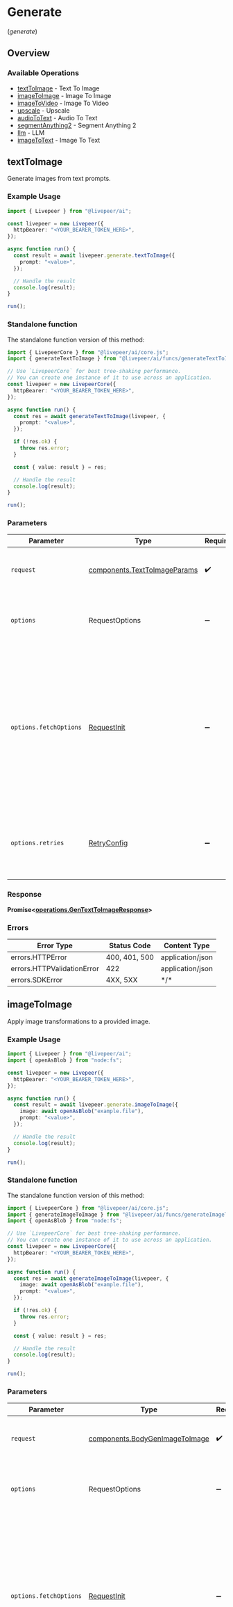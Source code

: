 # Generate
(*generate*)

## Overview

### Available Operations

* [textToImage](#texttoimage) - Text To Image
* [imageToImage](#imagetoimage) - Image To Image
* [imageToVideo](#imagetovideo) - Image To Video
* [upscale](#upscale) - Upscale
* [audioToText](#audiototext) - Audio To Text
* [segmentAnything2](#segmentanything2) - Segment Anything 2
* [llm](#llm) - LLM
* [imageToText](#imagetotext) - Image To Text

## textToImage

Generate images from text prompts.

### Example Usage

```typescript
import { Livepeer } from "@livepeer/ai";

const livepeer = new Livepeer({
  httpBearer: "<YOUR_BEARER_TOKEN_HERE>",
});

async function run() {
  const result = await livepeer.generate.textToImage({
    prompt: "<value>",
  });

  // Handle the result
  console.log(result);
}

run();
```

### Standalone function

The standalone function version of this method:

```typescript
import { LivepeerCore } from "@livepeer/ai/core.js";
import { generateTextToImage } from "@livepeer/ai/funcs/generateTextToImage.js";

// Use `LivepeerCore` for best tree-shaking performance.
// You can create one instance of it to use across an application.
const livepeer = new LivepeerCore({
  httpBearer: "<YOUR_BEARER_TOKEN_HERE>",
});

async function run() {
  const res = await generateTextToImage(livepeer, {
    prompt: "<value>",
  });

  if (!res.ok) {
    throw res.error;
  }

  const { value: result } = res;

  // Handle the result
  console.log(result);
}

run();
```

### Parameters

| Parameter                                                                                                                                                                      | Type                                                                                                                                                                           | Required                                                                                                                                                                       | Description                                                                                                                                                                    |
| ------------------------------------------------------------------------------------------------------------------------------------------------------------------------------ | ------------------------------------------------------------------------------------------------------------------------------------------------------------------------------ | ------------------------------------------------------------------------------------------------------------------------------------------------------------------------------ | ------------------------------------------------------------------------------------------------------------------------------------------------------------------------------ |
| `request`                                                                                                                                                                      | [components.TextToImageParams](../../models/components/texttoimageparams.md)                                                                                                   | :heavy_check_mark:                                                                                                                                                             | The request object to use for the request.                                                                                                                                     |
| `options`                                                                                                                                                                      | RequestOptions                                                                                                                                                                 | :heavy_minus_sign:                                                                                                                                                             | Used to set various options for making HTTP requests.                                                                                                                          |
| `options.fetchOptions`                                                                                                                                                         | [RequestInit](https://developer.mozilla.org/en-US/docs/Web/API/Request/Request#options)                                                                                        | :heavy_minus_sign:                                                                                                                                                             | Options that are passed to the underlying HTTP request. This can be used to inject extra headers for examples. All `Request` options, except `method` and `body`, are allowed. |
| `options.retries`                                                                                                                                                              | [RetryConfig](../../lib/utils/retryconfig.md)                                                                                                                                  | :heavy_minus_sign:                                                                                                                                                             | Enables retrying HTTP requests under certain failure conditions.                                                                                                               |

### Response

**Promise\<[operations.GenTextToImageResponse](../../models/operations/gentexttoimageresponse.md)\>**

### Errors

| Error Type                 | Status Code                | Content Type               |
| -------------------------- | -------------------------- | -------------------------- |
| errors.HTTPError           | 400, 401, 500              | application/json           |
| errors.HTTPValidationError | 422                        | application/json           |
| errors.SDKError            | 4XX, 5XX                   | \*/\*                      |

## imageToImage

Apply image transformations to a provided image.

### Example Usage

```typescript
import { Livepeer } from "@livepeer/ai";
import { openAsBlob } from "node:fs";

const livepeer = new Livepeer({
  httpBearer: "<YOUR_BEARER_TOKEN_HERE>",
});

async function run() {
  const result = await livepeer.generate.imageToImage({
    image: await openAsBlob("example.file"),
    prompt: "<value>",
  });

  // Handle the result
  console.log(result);
}

run();
```

### Standalone function

The standalone function version of this method:

```typescript
import { LivepeerCore } from "@livepeer/ai/core.js";
import { generateImageToImage } from "@livepeer/ai/funcs/generateImageToImage.js";
import { openAsBlob } from "node:fs";

// Use `LivepeerCore` for best tree-shaking performance.
// You can create one instance of it to use across an application.
const livepeer = new LivepeerCore({
  httpBearer: "<YOUR_BEARER_TOKEN_HERE>",
});

async function run() {
  const res = await generateImageToImage(livepeer, {
    image: await openAsBlob("example.file"),
    prompt: "<value>",
  });

  if (!res.ok) {
    throw res.error;
  }

  const { value: result } = res;

  // Handle the result
  console.log(result);
}

run();
```

### Parameters

| Parameter                                                                                                                                                                      | Type                                                                                                                                                                           | Required                                                                                                                                                                       | Description                                                                                                                                                                    |
| ------------------------------------------------------------------------------------------------------------------------------------------------------------------------------ | ------------------------------------------------------------------------------------------------------------------------------------------------------------------------------ | ------------------------------------------------------------------------------------------------------------------------------------------------------------------------------ | ------------------------------------------------------------------------------------------------------------------------------------------------------------------------------ |
| `request`                                                                                                                                                                      | [components.BodyGenImageToImage](../../models/components/bodygenimagetoimage.md)                                                                                               | :heavy_check_mark:                                                                                                                                                             | The request object to use for the request.                                                                                                                                     |
| `options`                                                                                                                                                                      | RequestOptions                                                                                                                                                                 | :heavy_minus_sign:                                                                                                                                                             | Used to set various options for making HTTP requests.                                                                                                                          |
| `options.fetchOptions`                                                                                                                                                         | [RequestInit](https://developer.mozilla.org/en-US/docs/Web/API/Request/Request#options)                                                                                        | :heavy_minus_sign:                                                                                                                                                             | Options that are passed to the underlying HTTP request. This can be used to inject extra headers for examples. All `Request` options, except `method` and `body`, are allowed. |
| `options.retries`                                                                                                                                                              | [RetryConfig](../../lib/utils/retryconfig.md)                                                                                                                                  | :heavy_minus_sign:                                                                                                                                                             | Enables retrying HTTP requests under certain failure conditions.                                                                                                               |

### Response

**Promise\<[operations.GenImageToImageResponse](../../models/operations/genimagetoimageresponse.md)\>**

### Errors

| Error Type                 | Status Code                | Content Type               |
| -------------------------- | -------------------------- | -------------------------- |
| errors.HTTPError           | 400, 401, 500              | application/json           |
| errors.HTTPValidationError | 422                        | application/json           |
| errors.SDKError            | 4XX, 5XX                   | \*/\*                      |

## imageToVideo

Generate a video from a provided image.

### Example Usage

```typescript
import { Livepeer } from "@livepeer/ai";
import { openAsBlob } from "node:fs";

const livepeer = new Livepeer({
  httpBearer: "<YOUR_BEARER_TOKEN_HERE>",
});

async function run() {
  const result = await livepeer.generate.imageToVideo({
    image: await openAsBlob("example.file"),
  });

  // Handle the result
  console.log(result);
}

run();
```

### Standalone function

The standalone function version of this method:

```typescript
import { LivepeerCore } from "@livepeer/ai/core.js";
import { generateImageToVideo } from "@livepeer/ai/funcs/generateImageToVideo.js";
import { openAsBlob } from "node:fs";

// Use `LivepeerCore` for best tree-shaking performance.
// You can create one instance of it to use across an application.
const livepeer = new LivepeerCore({
  httpBearer: "<YOUR_BEARER_TOKEN_HERE>",
});

async function run() {
  const res = await generateImageToVideo(livepeer, {
    image: await openAsBlob("example.file"),
  });

  if (!res.ok) {
    throw res.error;
  }

  const { value: result } = res;

  // Handle the result
  console.log(result);
}

run();
```

### Parameters

| Parameter                                                                                                                                                                      | Type                                                                                                                                                                           | Required                                                                                                                                                                       | Description                                                                                                                                                                    |
| ------------------------------------------------------------------------------------------------------------------------------------------------------------------------------ | ------------------------------------------------------------------------------------------------------------------------------------------------------------------------------ | ------------------------------------------------------------------------------------------------------------------------------------------------------------------------------ | ------------------------------------------------------------------------------------------------------------------------------------------------------------------------------ |
| `request`                                                                                                                                                                      | [components.BodyGenImageToVideo](../../models/components/bodygenimagetovideo.md)                                                                                               | :heavy_check_mark:                                                                                                                                                             | The request object to use for the request.                                                                                                                                     |
| `options`                                                                                                                                                                      | RequestOptions                                                                                                                                                                 | :heavy_minus_sign:                                                                                                                                                             | Used to set various options for making HTTP requests.                                                                                                                          |
| `options.fetchOptions`                                                                                                                                                         | [RequestInit](https://developer.mozilla.org/en-US/docs/Web/API/Request/Request#options)                                                                                        | :heavy_minus_sign:                                                                                                                                                             | Options that are passed to the underlying HTTP request. This can be used to inject extra headers for examples. All `Request` options, except `method` and `body`, are allowed. |
| `options.retries`                                                                                                                                                              | [RetryConfig](../../lib/utils/retryconfig.md)                                                                                                                                  | :heavy_minus_sign:                                                                                                                                                             | Enables retrying HTTP requests under certain failure conditions.                                                                                                               |

### Response

**Promise\<[operations.GenImageToVideoResponse](../../models/operations/genimagetovideoresponse.md)\>**

### Errors

| Error Type                 | Status Code                | Content Type               |
| -------------------------- | -------------------------- | -------------------------- |
| errors.HTTPError           | 400, 401, 500              | application/json           |
| errors.HTTPValidationError | 422                        | application/json           |
| errors.SDKError            | 4XX, 5XX                   | \*/\*                      |

## upscale

Upscale an image by increasing its resolution.

### Example Usage

```typescript
import { Livepeer } from "@livepeer/ai";
import { openAsBlob } from "node:fs";

const livepeer = new Livepeer({
  httpBearer: "<YOUR_BEARER_TOKEN_HERE>",
});

async function run() {
  const result = await livepeer.generate.upscale({
    image: await openAsBlob("example.file"),
    prompt: "<value>",
  });

  // Handle the result
  console.log(result);
}

run();
```

### Standalone function

The standalone function version of this method:

```typescript
import { LivepeerCore } from "@livepeer/ai/core.js";
import { generateUpscale } from "@livepeer/ai/funcs/generateUpscale.js";
import { openAsBlob } from "node:fs";

// Use `LivepeerCore` for best tree-shaking performance.
// You can create one instance of it to use across an application.
const livepeer = new LivepeerCore({
  httpBearer: "<YOUR_BEARER_TOKEN_HERE>",
});

async function run() {
  const res = await generateUpscale(livepeer, {
    image: await openAsBlob("example.file"),
    prompt: "<value>",
  });

  if (!res.ok) {
    throw res.error;
  }

  const { value: result } = res;

  // Handle the result
  console.log(result);
}

run();
```

### Parameters

| Parameter                                                                                                                                                                      | Type                                                                                                                                                                           | Required                                                                                                                                                                       | Description                                                                                                                                                                    |
| ------------------------------------------------------------------------------------------------------------------------------------------------------------------------------ | ------------------------------------------------------------------------------------------------------------------------------------------------------------------------------ | ------------------------------------------------------------------------------------------------------------------------------------------------------------------------------ | ------------------------------------------------------------------------------------------------------------------------------------------------------------------------------ |
| `request`                                                                                                                                                                      | [components.BodyGenUpscale](../../models/components/bodygenupscale.md)                                                                                                         | :heavy_check_mark:                                                                                                                                                             | The request object to use for the request.                                                                                                                                     |
| `options`                                                                                                                                                                      | RequestOptions                                                                                                                                                                 | :heavy_minus_sign:                                                                                                                                                             | Used to set various options for making HTTP requests.                                                                                                                          |
| `options.fetchOptions`                                                                                                                                                         | [RequestInit](https://developer.mozilla.org/en-US/docs/Web/API/Request/Request#options)                                                                                        | :heavy_minus_sign:                                                                                                                                                             | Options that are passed to the underlying HTTP request. This can be used to inject extra headers for examples. All `Request` options, except `method` and `body`, are allowed. |
| `options.retries`                                                                                                                                                              | [RetryConfig](../../lib/utils/retryconfig.md)                                                                                                                                  | :heavy_minus_sign:                                                                                                                                                             | Enables retrying HTTP requests under certain failure conditions.                                                                                                               |

### Response

**Promise\<[operations.GenUpscaleResponse](../../models/operations/genupscaleresponse.md)\>**

### Errors

| Error Type                 | Status Code                | Content Type               |
| -------------------------- | -------------------------- | -------------------------- |
| errors.HTTPError           | 400, 401, 500              | application/json           |
| errors.HTTPValidationError | 422                        | application/json           |
| errors.SDKError            | 4XX, 5XX                   | \*/\*                      |

## audioToText

Transcribe audio files to text.

### Example Usage

```typescript
import { Livepeer } from "@livepeer/ai";
import { openAsBlob } from "node:fs";

const livepeer = new Livepeer({
  httpBearer: "<YOUR_BEARER_TOKEN_HERE>",
});

async function run() {
  const result = await livepeer.generate.audioToText({
    audio: await openAsBlob("example.file"),
  });

  // Handle the result
  console.log(result);
}

run();
```

### Standalone function

The standalone function version of this method:

```typescript
import { LivepeerCore } from "@livepeer/ai/core.js";
import { generateAudioToText } from "@livepeer/ai/funcs/generateAudioToText.js";
import { openAsBlob } from "node:fs";

// Use `LivepeerCore` for best tree-shaking performance.
// You can create one instance of it to use across an application.
const livepeer = new LivepeerCore({
  httpBearer: "<YOUR_BEARER_TOKEN_HERE>",
});

async function run() {
  const res = await generateAudioToText(livepeer, {
    audio: await openAsBlob("example.file"),
  });

  if (!res.ok) {
    throw res.error;
  }

  const { value: result } = res;

  // Handle the result
  console.log(result);
}

run();
```

### Parameters

| Parameter                                                                                                                                                                      | Type                                                                                                                                                                           | Required                                                                                                                                                                       | Description                                                                                                                                                                    |
| ------------------------------------------------------------------------------------------------------------------------------------------------------------------------------ | ------------------------------------------------------------------------------------------------------------------------------------------------------------------------------ | ------------------------------------------------------------------------------------------------------------------------------------------------------------------------------ | ------------------------------------------------------------------------------------------------------------------------------------------------------------------------------ |
| `request`                                                                                                                                                                      | [components.BodyGenAudioToText](../../models/components/bodygenaudiototext.md)                                                                                                 | :heavy_check_mark:                                                                                                                                                             | The request object to use for the request.                                                                                                                                     |
| `options`                                                                                                                                                                      | RequestOptions                                                                                                                                                                 | :heavy_minus_sign:                                                                                                                                                             | Used to set various options for making HTTP requests.                                                                                                                          |
| `options.fetchOptions`                                                                                                                                                         | [RequestInit](https://developer.mozilla.org/en-US/docs/Web/API/Request/Request#options)                                                                                        | :heavy_minus_sign:                                                                                                                                                             | Options that are passed to the underlying HTTP request. This can be used to inject extra headers for examples. All `Request` options, except `method` and `body`, are allowed. |
| `options.retries`                                                                                                                                                              | [RetryConfig](../../lib/utils/retryconfig.md)                                                                                                                                  | :heavy_minus_sign:                                                                                                                                                             | Enables retrying HTTP requests under certain failure conditions.                                                                                                               |

### Response

**Promise\<[operations.GenAudioToTextResponse](../../models/operations/genaudiototextresponse.md)\>**

### Errors

| Error Type                 | Status Code                | Content Type               |
| -------------------------- | -------------------------- | -------------------------- |
| errors.HTTPError           | 400, 401, 413, 415, 500    | application/json           |
| errors.HTTPValidationError | 422                        | application/json           |
| errors.SDKError            | 4XX, 5XX                   | \*/\*                      |

## segmentAnything2

Segment objects in an image.

### Example Usage

```typescript
import { Livepeer } from "@livepeer/ai";
import { openAsBlob } from "node:fs";

const livepeer = new Livepeer({
  httpBearer: "<YOUR_BEARER_TOKEN_HERE>",
});

async function run() {
  const result = await livepeer.generate.segmentAnything2({
    image: await openAsBlob("example.file"),
  });

  // Handle the result
  console.log(result);
}

run();
```

### Standalone function

The standalone function version of this method:

```typescript
import { LivepeerCore } from "@livepeer/ai/core.js";
import { generateSegmentAnything2 } from "@livepeer/ai/funcs/generateSegmentAnything2.js";
import { openAsBlob } from "node:fs";

// Use `LivepeerCore` for best tree-shaking performance.
// You can create one instance of it to use across an application.
const livepeer = new LivepeerCore({
  httpBearer: "<YOUR_BEARER_TOKEN_HERE>",
});

async function run() {
  const res = await generateSegmentAnything2(livepeer, {
    image: await openAsBlob("example.file"),
  });

  if (!res.ok) {
    throw res.error;
  }

  const { value: result } = res;

  // Handle the result
  console.log(result);
}

run();
```

### Parameters

| Parameter                                                                                                                                                                      | Type                                                                                                                                                                           | Required                                                                                                                                                                       | Description                                                                                                                                                                    |
| ------------------------------------------------------------------------------------------------------------------------------------------------------------------------------ | ------------------------------------------------------------------------------------------------------------------------------------------------------------------------------ | ------------------------------------------------------------------------------------------------------------------------------------------------------------------------------ | ------------------------------------------------------------------------------------------------------------------------------------------------------------------------------ |
| `request`                                                                                                                                                                      | [components.BodyGenSegmentAnything2](../../models/components/bodygensegmentanything2.md)                                                                                       | :heavy_check_mark:                                                                                                                                                             | The request object to use for the request.                                                                                                                                     |
| `options`                                                                                                                                                                      | RequestOptions                                                                                                                                                                 | :heavy_minus_sign:                                                                                                                                                             | Used to set various options for making HTTP requests.                                                                                                                          |
| `options.fetchOptions`                                                                                                                                                         | [RequestInit](https://developer.mozilla.org/en-US/docs/Web/API/Request/Request#options)                                                                                        | :heavy_minus_sign:                                                                                                                                                             | Options that are passed to the underlying HTTP request. This can be used to inject extra headers for examples. All `Request` options, except `method` and `body`, are allowed. |
| `options.retries`                                                                                                                                                              | [RetryConfig](../../lib/utils/retryconfig.md)                                                                                                                                  | :heavy_minus_sign:                                                                                                                                                             | Enables retrying HTTP requests under certain failure conditions.                                                                                                               |

### Response

**Promise\<[operations.GenSegmentAnything2Response](../../models/operations/gensegmentanything2response.md)\>**

### Errors

| Error Type                 | Status Code                | Content Type               |
| -------------------------- | -------------------------- | -------------------------- |
| errors.HTTPError           | 400, 401, 500              | application/json           |
| errors.HTTPValidationError | 422                        | application/json           |
| errors.SDKError            | 4XX, 5XX                   | \*/\*                      |

## llm

Generate text using a language model.

### Example Usage

```typescript
import { Livepeer } from "@livepeer/ai";

const livepeer = new Livepeer({
  httpBearer: "<YOUR_BEARER_TOKEN_HERE>",
});

async function run() {
  const result = await livepeer.generate.llm({
    prompt: "<value>",
  });

  // Handle the result
  console.log(result);
}

run();
```

### Standalone function

The standalone function version of this method:

```typescript
import { LivepeerCore } from "@livepeer/ai/core.js";
import { generateLlm } from "@livepeer/ai/funcs/generateLlm.js";

// Use `LivepeerCore` for best tree-shaking performance.
// You can create one instance of it to use across an application.
const livepeer = new LivepeerCore({
  httpBearer: "<YOUR_BEARER_TOKEN_HERE>",
});

async function run() {
  const res = await generateLlm(livepeer, {
    prompt: "<value>",
  });

  if (!res.ok) {
    throw res.error;
  }

  const { value: result } = res;

  // Handle the result
  console.log(result);
}

run();
```

### Parameters

| Parameter                                                                                                                                                                      | Type                                                                                                                                                                           | Required                                                                                                                                                                       | Description                                                                                                                                                                    |
| ------------------------------------------------------------------------------------------------------------------------------------------------------------------------------ | ------------------------------------------------------------------------------------------------------------------------------------------------------------------------------ | ------------------------------------------------------------------------------------------------------------------------------------------------------------------------------ | ------------------------------------------------------------------------------------------------------------------------------------------------------------------------------ |
| `request`                                                                                                                                                                      | [components.BodyGenLLM](../../models/components/bodygenllm.md)                                                                                                                 | :heavy_check_mark:                                                                                                                                                             | The request object to use for the request.                                                                                                                                     |
| `options`                                                                                                                                                                      | RequestOptions                                                                                                                                                                 | :heavy_minus_sign:                                                                                                                                                             | Used to set various options for making HTTP requests.                                                                                                                          |
| `options.fetchOptions`                                                                                                                                                         | [RequestInit](https://developer.mozilla.org/en-US/docs/Web/API/Request/Request#options)                                                                                        | :heavy_minus_sign:                                                                                                                                                             | Options that are passed to the underlying HTTP request. This can be used to inject extra headers for examples. All `Request` options, except `method` and `body`, are allowed. |
| `options.retries`                                                                                                                                                              | [RetryConfig](../../lib/utils/retryconfig.md)                                                                                                                                  | :heavy_minus_sign:                                                                                                                                                             | Enables retrying HTTP requests under certain failure conditions.                                                                                                               |

### Response

**Promise\<[operations.GenLLMResponse](../../models/operations/genllmresponse.md)\>**

### Errors

| Error Type                 | Status Code                | Content Type               |
| -------------------------- | -------------------------- | -------------------------- |
| errors.HTTPError           | 400, 401, 500              | application/json           |
| errors.HTTPValidationError | 422                        | application/json           |
| errors.SDKError            | 4XX, 5XX                   | \*/\*                      |

## imageToText

Transform image files to text.

### Example Usage

```typescript
import { Livepeer } from "@livepeer/ai";
import { openAsBlob } from "node:fs";

const livepeer = new Livepeer({
  httpBearer: "<YOUR_BEARER_TOKEN_HERE>",
});

async function run() {
  const result = await livepeer.generate.imageToText({
    image: await openAsBlob("example.file"),
  });

  // Handle the result
  console.log(result);
}

run();
```

### Standalone function

The standalone function version of this method:

```typescript
import { LivepeerCore } from "@livepeer/ai/core.js";
import { generateImageToText } from "@livepeer/ai/funcs/generateImageToText.js";
import { openAsBlob } from "node:fs";

// Use `LivepeerCore` for best tree-shaking performance.
// You can create one instance of it to use across an application.
const livepeer = new LivepeerCore({
  httpBearer: "<YOUR_BEARER_TOKEN_HERE>",
});

async function run() {
  const res = await generateImageToText(livepeer, {
    image: await openAsBlob("example.file"),
  });

  if (!res.ok) {
    throw res.error;
  }

  const { value: result } = res;

  // Handle the result
  console.log(result);
}

run();
```

### Parameters

| Parameter                                                                                                                                                                      | Type                                                                                                                                                                           | Required                                                                                                                                                                       | Description                                                                                                                                                                    |
| ------------------------------------------------------------------------------------------------------------------------------------------------------------------------------ | ------------------------------------------------------------------------------------------------------------------------------------------------------------------------------ | ------------------------------------------------------------------------------------------------------------------------------------------------------------------------------ | ------------------------------------------------------------------------------------------------------------------------------------------------------------------------------ |
| `request`                                                                                                                                                                      | [components.BodyGenImageToText](../../models/components/bodygenimagetotext.md)                                                                                                 | :heavy_check_mark:                                                                                                                                                             | The request object to use for the request.                                                                                                                                     |
| `options`                                                                                                                                                                      | RequestOptions                                                                                                                                                                 | :heavy_minus_sign:                                                                                                                                                             | Used to set various options for making HTTP requests.                                                                                                                          |
| `options.fetchOptions`                                                                                                                                                         | [RequestInit](https://developer.mozilla.org/en-US/docs/Web/API/Request/Request#options)                                                                                        | :heavy_minus_sign:                                                                                                                                                             | Options that are passed to the underlying HTTP request. This can be used to inject extra headers for examples. All `Request` options, except `method` and `body`, are allowed. |
| `options.retries`                                                                                                                                                              | [RetryConfig](../../lib/utils/retryconfig.md)                                                                                                                                  | :heavy_minus_sign:                                                                                                                                                             | Enables retrying HTTP requests under certain failure conditions.                                                                                                               |

### Response

**Promise\<[operations.GenImageToTextResponse](../../models/operations/genimagetotextresponse.md)\>**

### Errors

| Error Type                 | Status Code                | Content Type               |
| -------------------------- | -------------------------- | -------------------------- |
| errors.HTTPError           | 400, 401, 413, 500         | application/json           |
| errors.HTTPValidationError | 422                        | application/json           |
| errors.SDKError            | 4XX, 5XX                   | \*/\*                      |